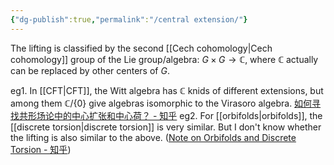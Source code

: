 ```yaml
---
{"dg-publish":true,"permalink":"/central extension/"}
---
```



The lifting is classified by the second [[Cech cohomology\|Cech cohomology]] group of the Lie group/algebra: $G\times G\rightarrow \mathbb{C}$, where $\mathbb{C}$ actually can be replaced by other centers of $G$.

eg1. In [[CFT\|CFT]], the Witt algebra has $\mathbb{C}$ knids of different extensions, but among them $\mathbb{C}/\{0\}$ give algebras isomorphic to the Virasoro algebra. [如何寻找共形场论中的中心扩张和中心荷？ - 知乎](https://www.zhihu.com/question/517500343/answer/2356237920)
eg2. For [[orbifolds\|orbifolds]], the [[discrete torsion\|discrete torsion]] is very similar. But I don't know whether the lifting is also similar to the above. ([Note on Orbifolds and Discrete Torsion - 知乎](https://zhuanlan.zhihu.com/p/618814414))